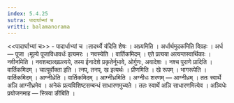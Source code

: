 ```yaml
---
index: 5.4.25
sutra: पादार्घाभ्यां च
vritti: balamanorama
---
```


<<पादार्घाभ्यां च>> - पादार्धाभ्यां च ।तादर्थ्ये य॑दिति शेषः । अध्र्यमिति । अर्धार्थमुदकमिति विग्रहः । अर्ध — पूजा ।मूल्ये पूजाविधावर्धः॑ इत्यमरः । नवस्येति । वार्तिकमिदम् । एते प्रत्यया अत्यन्तस्वार्थिकाः । नवीनमिति । नवशब्दात्खप्रत्यये, तस्य ईनादेशे प्रकृतेर्नूभावे, ओर्गुणः, अवादेशः । नश्च पुराणे प्रादिति । वार्तिकमिदम् । चात्पूर्वोक्ता इति । त्नप्, तनप्, ख इत्यर्थः । प्रीणमिति । खे रूपम् । भागरूपेति । वार्तिकमिदम् । आग्नीध्रेति । वार्तिकमिदम् । आग्नीध्रमिति । अग्नीधः शरणम् — आग्नीध्रम् । ततः स्वार्थे अञि आग्नीध्रमेव । अनेकं प्रत्यविशिष्टसम्बन्धं साधारणमुच्यते । ततः स्वार्थे अञि साधारणमित्येव । अञ्विधेः प्रयोजनमाह — स्त्रिया ङीबिति । 